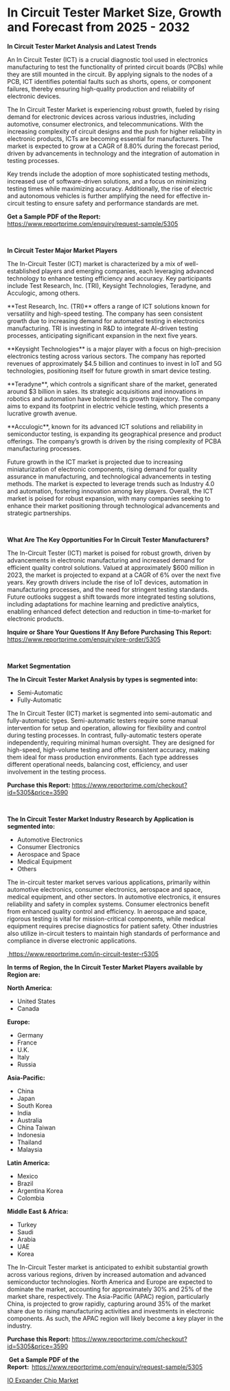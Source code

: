 <p><h1>In Circuit Tester Market Size, Growth and Forecast from 2025 - 2032</h1></p><p><strong>In Circuit Tester Market Analysis and Latest Trends</strong></p>
<p><p>An In Circuit Tester (ICT) is a crucial diagnostic tool used in electronics manufacturing to test the functionality of printed circuit boards (PCBs) while they are still mounted in the circuit. By applying signals to the nodes of a PCB, ICT identifies potential faults such as shorts, opens, or component failures, thereby ensuring high-quality production and reliability of electronic devices.</p><p>The In Circuit Tester Market is experiencing robust growth, fueled by rising demand for electronic devices across various industries, including automotive, consumer electronics, and telecommunications. With the increasing complexity of circuit designs and the push for higher reliability in electronic products, ICTs are becoming essential for manufacturers. The market is expected to grow at a CAGR of 8.80% during the forecast period, driven by advancements in technology and the integration of automation in testing processes. </p><p>Key trends include the adoption of more sophisticated testing methods, increased use of software-driven solutions, and a focus on minimizing testing times while maximizing accuracy. Additionally, the rise of electric and autonomous vehicles is further amplifying the need for effective in-circuit testing to ensure safety and performance standards are met.</p></p>
<p><strong>Get a Sample PDF of the Report:&nbsp;</strong> <a href="https://www.reportprime.com/enquiry/request-sample/5305?utm_campaign=3040&utm_medium=2&utm_source=Github&utm_content=ia&utm_term=19032025&utm_id=in-circuit-tester">https://www.reportprime.com/enquiry/request-sample/5305</a></p>
<p>&nbsp;</p>
<p><strong>In Circuit Tester Major Market Players</strong></p>
<p><p>The In-Circuit Tester (ICT) market is characterized by a mix of well-established players and emerging companies, each leveraging advanced technology to enhance testing efficiency and accuracy. Key participants include Test Research, Inc. (TRI), Keysight Technologies, Teradyne, and Acculogic, among others.</p><p>**Test Research, Inc. (TRI)** offers a range of ICT solutions known for versatility and high-speed testing. The company has seen consistent growth due to increasing demand for automated testing in electronics manufacturing. TRI is investing in R&D to integrate AI-driven testing processes, anticipating significant expansion in the next five years.</p><p>**Keysight Technologies** is a major player with a focus on high-precision electronics testing across various sectors. The company has reported revenues of approximately $4.5 billion and continues to invest in IoT and 5G technologies, positioning itself for future growth in smart device testing.</p><p>**Teradyne**, which controls a significant share of the market, generated around $3 billion in sales. Its strategic acquisitions and innovations in robotics and automation have bolstered its growth trajectory. The company aims to expand its footprint in electric vehicle testing, which presents a lucrative growth avenue.</p><p>**Acculogic**, known for its advanced ICT solutions and reliability in semiconductor testing, is expanding its geographical presence and product offerings. The company’s growth is driven by the rising complexity of PCBA manufacturing processes.</p><p>Future growth in the ICT market is projected due to increasing miniaturization of electronic components, rising demand for quality assurance in manufacturing, and technological advancements in testing methods. The market is expected to leverage trends such as Industry 4.0 and automation, fostering innovation among key players. Overall, the ICT market is poised for robust expansion, with many companies seeking to enhance their market positioning through technological advancements and strategic partnerships.</p></p>
<p>&nbsp;</p>
<p><strong>What Are The Key Opportunities For In Circuit Tester Manufacturers?</strong></p>
<p><p>The In-Circuit Tester (ICT) market is poised for robust growth, driven by advancements in electronic manufacturing and increased demand for efficient quality control solutions. Valued at approximately $600 million in 2023, the market is projected to expand at a CAGR of 6% over the next five years. Key growth drivers include the rise of IoT devices, automation in manufacturing processes, and the need for stringent testing standards. Future outlooks suggest a shift towards more integrated testing solutions, including adaptations for machine learning and predictive analytics, enabling enhanced defect detection and reduction in time-to-market for electronic products.</p></p>
<p><strong>Inquire or Share Your Questions If Any Before Purchasing This Report:</strong> <a href="https://www.reportprime.com/enquiry/pre-order/5305?utm_campaign=3040&utm_medium=2&utm_source=Github&utm_content=ia&utm_term=19032025&utm_id=in-circuit-tester">https://www.reportprime.com/enquiry/pre-order/5305</a></p>
<p>&nbsp;</p>
<p><strong>Market Segmentation</strong></p>
<p><strong>The In Circuit Tester Market Analysis by types is segmented into:</strong></p>
<p><ul><li>Semi-Automatic</li><li>Fully-Automatic</li></ul></p>
<p><p>The In Circuit Tester (ICT) market is segmented into semi-automatic and fully-automatic types. Semi-automatic testers require some manual intervention for setup and operation, allowing for flexibility and control during testing processes. In contrast, fully-automatic testers operate independently, requiring minimal human oversight. They are designed for high-speed, high-volume testing and offer consistent accuracy, making them ideal for mass production environments. Each type addresses different operational needs, balancing cost, efficiency, and user involvement in the testing process.</p></p>
<p><strong>Purchase this Report:&nbsp;</strong><a href="https://www.reportprime.com/checkout?id=5305&price=3590&utm_campaign=3040&utm_medium=2&utm_source=Github&utm_content=ia&utm_term=19032025&utm_id=in-circuit-tester">https://www.reportprime.com/checkout?id=5305&price=3590</a></p>
<p>&nbsp;</p>
<p><strong>The In Circuit Tester Market Industry Research by Application is segmented into:</strong></p>
<p><ul><li>Automotive Electronics</li><li>Consumer Electronics</li><li>Aerospace and Space</li><li>Medical Equipment</li><li>Others</li></ul></p>
<p><p>The in-circuit tester market serves various applications, primarily within automotive electronics, consumer electronics, aerospace and space, medical equipment, and other sectors. In automotive electronics, it ensures reliability and safety in complex systems. Consumer electronics benefit from enhanced quality control and efficiency. In aerospace and space, rigorous testing is vital for mission-critical components, while medical equipment requires precise diagnostics for patient safety. Other industries also utilize in-circuit testers to maintain high standards of performance and compliance in diverse electronic applications.</p></p>
<p><a href="https://www.reportprime.com/in-circuit-tester-r5305?utm_campaign=3040&utm_medium=2&utm_source=Github&utm_content=ia&utm_term=19032025&utm_id=in-circuit-tester">&nbsp;https://www.reportprime.com/in-circuit-tester-r5305</a></p>
<p><strong>In terms of Region, the In Circuit Tester Market Players available by Region are:</strong></p>
<p>
    <p> <strong> North America: </strong>
        <ul>
            <li>United States</li>
            <li>Canada</li>
        </ul>
        </p> 
    <p> <strong> Europe: </strong>
        <ul>
            <li>Germany</li>
            <li>France</li>
            <li>U.K.</li>
            <li>Italy</li>
            <li>Russia</li>
        </ul>
        </p> 
    <p> <strong> Asia-Pacific: </strong>
        <ul>
            <li>China</li>
            <li>Japan</li>
            <li>South Korea</li>
            <li>India</li>
            <li>Australia</li>
            <li>China Taiwan</li>
            <li>Indonesia</li>
            <li>Thailand</li>
            <li>Malaysia</li>
        </ul>
        </p> 
    <p> <strong> Latin America: </strong>
        <ul>
            <li>Mexico</li>
            <li>Brazil</li>
            <li>Argentina Korea</li>
            <li>Colombia</li>
        </ul>
        </p> 
    <p> <strong> Middle East & Africa: </strong>
        <ul>
            <li>Turkey</li>
            <li>Saudi</li>
            <li>Arabia</li>
            <li>UAE</li>
            <li>Korea</li>
        </ul>
    </p>
    </p>
<p><p>The In-Circuit Tester market is anticipated to exhibit substantial growth across various regions, driven by increased automation and advanced semiconductor technologies. North America and Europe are expected to dominate the market, accounting for approximately 30% and 25% of the market share, respectively. The Asia-Pacific (APAC) region, particularly China, is projected to grow rapidly, capturing around 35% of the market share due to rising manufacturing activities and investments in electronic components. As such, the APAC region will likely become a key player in the industry.</p></p>
<p><strong>Purchase this Report: </strong><a href="https://www.reportprime.com/checkout?id=5305&price=3590&utm_campaign=3040&utm_medium=2&utm_source=Github&utm_content=ia&utm_term=19032025&utm_id=in-circuit-tester">https://www.reportprime.com/checkout?id=5305&price=3590</a></p>
<p>&nbsp;<strong>Get a Sample PDF of the Report:&nbsp;&nbsp;</strong><a href="https://www.reportprime.com/enquiry/request-sample/5305?utm_campaign=3040&utm_medium=2&utm_source=Github&utm_content=ia&utm_term=19032025&utm_id=in-circuit-tester">https://www.reportprime.com/enquiry/request-sample/5305</a></p>
<p><strong></strong></p>
<p><p><a href="https://github.com/penecorodz74/Market-Research-Report-List-1/blob/main/io-expander-chip-market.md?utm_campaign=3040&utm_medium=2&utm_source=Github&utm_content=ia&utm_term=19032025&utm_id=in-circuit-tester">IO Expander Chip Market</a></p></p>